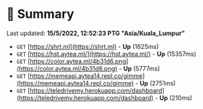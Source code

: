# 📖 Summary
Last updated: **15/5/2022, 12:52:23 PTG "Asia/Kuala_Lumpur"**

- `GET` [https://shrt.ml](https://shrt.ml) - **Up** (1625ms)
- `GET` [https://hst.aytea.ml/](https://hst.aytea.ml/) - **Up** (15357ms)
- `GET` [https://color.aytea.ml/4b31d6.png](https://color.aytea.ml/4b31d6.png) - **Up** (5777ms)
- `GET` [https://memeapi.aytea14.repl.co/gimme](https://memeapi.aytea14.repl.co/gimme) - **Up** (2751ms)
- `GET` [https://teledrivemy.herokuapp.com/dashboard](https://teledrivemy.herokuapp.com/dashboard) - **Up** (210ms)
